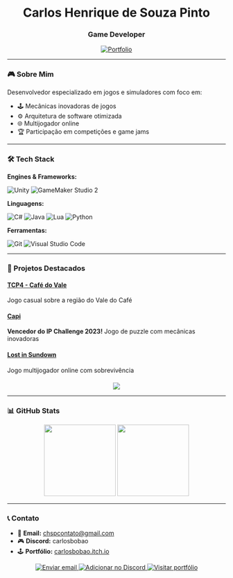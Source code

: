 <div align="center">
  <h1>Carlos Henrique de Souza Pinto</h1>
  <h3>Game Developer</h3>
  
  [![Portfolio](https://img.shields.io/badge/-ITCH.IO_PORTFÓLIO-000?logo=itchdotio&style=for-the-badge&logoColor=FA5C5C)](https://carlosbobao.itch.io)
</div>

---

### 🎮 Sobre Mim
Desenvolvedor especializado em jogos e simuladores com foco em:
- 🕹️ Mecânicas inovadoras de jogos
- ⚙️ Arquitetura de software otimizada
- 🌐 Multijogador online
- 🏆 Participação em competições e game jams

---

### 🛠 Tech Stack
**Engines & Frameworks:**  
<p>
  <img src="https://img.shields.io/badge/-Unity-000?logo=unity&logoColor=white&style=flat" title="Unity" />
  <img src="https://img.shields.io/badge/-GameMaker_Studio_2-000?logo=gamemaker&logoColor=71C255&style=flat" title="GameMaker Studio 2" />
</p>

**Linguagens:**  
<p>

<img src="https://img.shields.io/badge/-C%23-000?logo=csharp&logoColor=512BD4&style=flat" title="C#" />

<img src="https://img.shields.io/badge/-Java-000?logo=openjdk&logoColor=007396&style=flat" title="Java" />

<img src="https://img.shields.io/badge/-Lua-000?logo=lua&logoColor=2C2D72&style=flat" title="Lua" />

<img src="https://img.shields.io/badge/-Python-000?logo=python&logoColor=3776AB&style=flat" title="Python" />

</p>

**Ferramentas:**  
<p>
  <img src="https://img.shields.io/badge/-Git-000?logo=git&logoColor=F05032&style=flat" title="Git" />
  <img src="https://img.shields.io/badge/-VS_Code-000?logo=visualstudiocode&logoColor=007ACC&style=flat" title="Visual Studio Code" />
</p>

---

### 🚀 Projetos Destacados

#### [TCP4 - Café do Vale](https://artmreis.itch.io/tcp4-cafe-do-vale)
Jogo casual sobre a região do Vale do Café

#### [Capi](https://dreamerh.itch.io/capi)
**Vencedor do IP Challenge 2023!** Jogo de puzzle com mecânicas inovadoras

#### [Lost in Sundown](https://carlosbobao.itch.io/lost-in-sundown)
Jogo multijogador online com sobrevivência

<div align="center" style="margin-top: 20px">
  <a href="https://carlosbobao.itch.io">
    <img src="https://img.shields.io/badge/-VER_PORTFÓLIO_COMPLETO-000?logo=itchdotio&style=for-the-badge&logoColor=FA5C5C" />
  </a>
</div>

---

### 📊 GitHub Stats
<div align="center">
  <img height="165" src="https://github-readme-stats.vercel.app/api?username=chspDEV&show_icons=true&theme=dark&hide_border=true&count_private=true" />
  <img height="165" src="https://github-readme-stats.vercel.app/api/top-langs/?username=chspDEV&layout=compact&theme=dark&hide_border=true" />
</div>

---

### 📞 Contato
- 📧 **Email:** [chspcontato@gmail.com](mailto:chspcontato@gmail.com)
- 🎮 **Discord:** carlosbobao
- 🕹️ **Portfólio:** [carlosbobao.itch.io](https://carlosbobao.itch.io)

<div align="center">
  <a href="mailto:chspcontato@gmail.com">
    <img src="https://img.shields.io/badge/-EMAIL-000?logo=gmail&style=flat" title="Enviar email" />
  </a>
  <a href="https://discord.com/users/carlosbobao">
    <img src="https://img.shields.io/badge/-DISCORD-000?logo=discord&style=flat" title="Adicionar no Discord" />
  </a>
  <a href="https://carlosbobao.itch.io">
    <img src="https://img.shields.io/badge/-ITCH.IO-000?logo=itchdotio&style=flat" title="Visitar portfólio" />
  </a>
</div>
